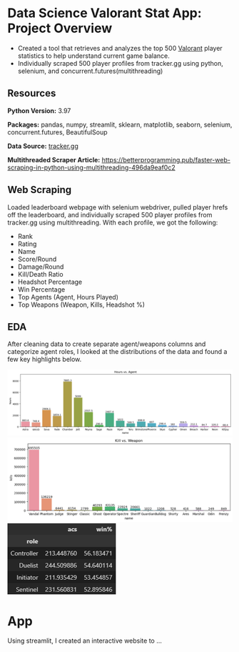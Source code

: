 # Data Science Valorant Stat App: Project Overview 
* Created a tool that retrieves and analyzes the top 500 [Valorant](https://playvalorant.com/en-us/) player statistics to help understand current game balance.
* Individually scraped 500 player profiles from tracker.gg using python, selenium, and concurrent.futures(multithreading)

## Resources
**Python Version:** 3.97

**Packages:** pandas, numpy, streamlit, sklearn, matplotlib, seaborn, selenium, concurrent.futures, BeautifulSoup

**Data Source:**  [tracker.gg](http://tracker.gg/valorant/leaderboard)   

**Multithreaded Scraper Article:** https://betterprogramming.pub/faster-web-scraping-in-python-using-multithreading-496da9eaf0c2

## Web Scraping
Loaded leaderboard webpage with selenium webdriver, pulled player hrefs off the leaderboard, and individually scraped 500 player profiles from tracker.gg using multithreading. With each profile, we got the following:
*	Rank
*	Rating
*	Name
*	Score/Round
*	Damage/Round
*   Kill/Death Ratio
*	Headshot Percentage
*	Win Percentage
*	Top Agents (Agent, Hours Played)
*	Top Weapons (Weapon, Kills, Headshot %)

## EDA
After cleaning data to create separate agent/weapons columns and categorize agent roles, I looked at the distributions of the data and found a few key highlights below.

![alt text](https://github.com/nathann392/ds_valorant_stat_app_proj/blob/main/images/eda/agent_hours.png "Agent Hours")
![alt text](https://github.com/nathann392/ds_valorant_stat_app_proj/blob/main/images/eda/weapon_kills.png "Weapon Kills")
![alt text](https://github.com/nathann392/ds_valorant_stat_app_proj/blob/main/images/eda/role_vs_acs.png "Average Score per Role")

# App
Using streamlit, I created an interactive website to ...
